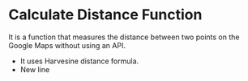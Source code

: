 # Calculate Distance Function

It is a function that measures the distance between two points on the Google Maps without using an API.

-  It uses Harvesine distance formula.
-  New line
